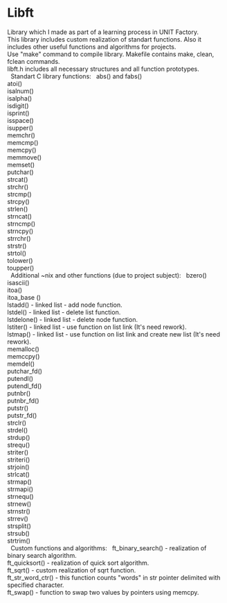 # Libft  
Library which I made as part of a learning process in UNIT Factory.  
This library includes custom realization of standart functions. Also it includes other useful functions and algorithms for projects.  
Use "make" command to compile library. Makefile contains make, clean, fclean commands.  
libft.h includes all necessary structures and all function prototypes.  
  
Standart C library functions:  
abs() and fabs()  
atoi()  
isalnum()  
isalpha()  
isdigit()  
isprint()  
isspace()  
isupper()  
memchr()  
memcmp()  
memcpy()  
memmove()  
memset()  
putchar()  
strcat()  
strchr()  
strcmp()  
strcpy()  
strlen()  
strncat()  
strncmp()  
strncpy()  
strrchr()  
strstr()  
strtol()  
tolower()  
toupper()  
  
Additional ~nix and other functions (due to project subject):  
bzero()  
isascii()  
itoa()  
itoa_base ()  
lstadd() - linked list - add node function.  
lstdel() - linked list - delete list function.  
lstdelone() - linked list - delete node function.  
lstiter() - linked list - use function on list link (It's need rework).  
lstmap() - linked list - use function on list link and create new list  (It's need rework).  
memalloc()  
memccpy()  
memdel()  
putchar_fd()  
putendl()  
putendl_fd()  
putnbr()  
putnbr_fd()  
putstr()  
putstr_fd()  
strclr()  
strdel()  
strdup()  
strequ()  
striter()  
striteri()  
strjoin()  
strlcat()  
strmap()  
strmapi()  
strnequ()  
strnew()  
strnstr()  
strrev()  
strsplit()  
strsub()  
strtrim()  
  
Custom functions and algorithms:  
ft_binary_search() - realization of binary search algorithm.  
ft_quicksort() - realization of quick sort algorithm.  
ft_sqrt() - custom realization of sqrt function.  
ft_str_word_ctr() - this function counts "words" in str pointer delimited with specified character.  
ft_swap() - function to swap two values by pointers using memcpy.  
